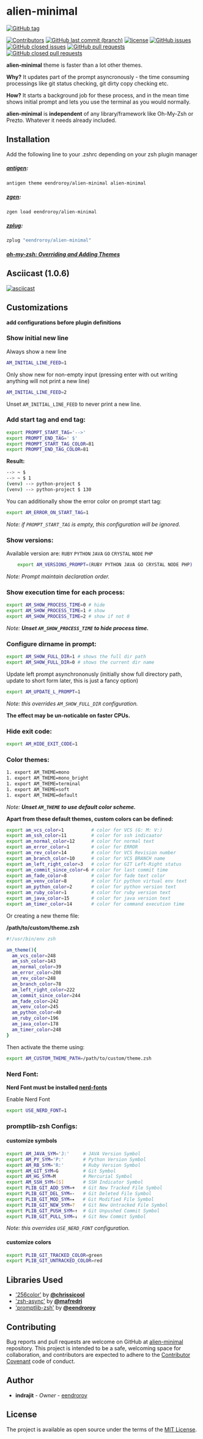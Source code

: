 # alien-minimal 

[![GitHub tag](https://img.shields.io/github/tag/eendroroy/alien-minimal.svg)](https://github.com/eendroroy/alien-minimal/tags)

[![Contributors](https://img.shields.io/github/contributors/eendroroy/alien-minimal.svg)](https://github.com/eendroroy/alien-minimal/graphs/contributors)
[![GitHub last commit (branch)](https://img.shields.io/github/last-commit/eendroroy/alien-minimal/master.svg)](https://github.com/eendroroy/alien-minimal)
[![license](https://img.shields.io/github/license/eendroroy/alien-minimal.svg)](https://github.com/eendroroy/alien-minimal/blob/master/LICENSE)
[![GitHub issues](https://img.shields.io/github/issues/eendroroy/alien-minimal.svg)](https://github.com/eendroroy/alien-minimal/issues)
[![GitHub closed issues](https://img.shields.io/github/issues-closed/eendroroy/alien-minimal.svg)](https://github.com/eendroroy/alien-minimal/issues?q=is%3Aissue+is%3Aclosed)
[![GitHub pull requests](https://img.shields.io/github/issues-pr/eendroroy/alien-minimal.svg)](https://github.com/eendroroy/alien-minimal/pulls)
[![GitHub closed pull requests](https://img.shields.io/github/issues-pr-closed/eendroroy/alien-minimal.svg)](https://github.com/eendroroy/alien-minimal/pulls?q=is%3Apr+is%3Aclosed)

**alien-minimal** theme is faster than a lot other themes.

**Why?** It updates part of the prompt asyncronously - the time consuming processings like git status checking, git dirty copy checking etc.

**How?** It starts a background job for these process, and in the mean time shows initial prompt and lets you use the terminal as you would normally.

**alien-minimal** is **independent** of any library/framework like Oh-My-Zsh or Prezto. Whatever it needs already included.


## Installation

Add the following line to your .zshrc depending on your zsh plugin manager

##### [antigen](https://github.com/zsh-users/antigen):

```bash
antigen theme eendroroy/alien-minimal alien-minimal
```

##### [zgen](https://github.com/tarjoilija/zgen):

```bash
zgen load eendroroy/alien-minimal
```

##### [zplug](https://github.com/zplug/zplug):

```bash
zplug "eendroroy/alien-minimal"
```

##### [oh-my-zsh: Overriding and Adding Themes](https://github.com/robbyrussell/oh-my-zsh/wiki/Customization#overriding-and-adding-themes)

## Asciicast (1.0.6)

[![asciicast](http://asciinema.org/a/175231.png)](https://asciinema.org/a/175231)

## Customizations

**add configurations before plugin definitions**

### Show initial new line

Always show a new line

```bash
AM_INITIAL_LINE_FEED=1
```

Only show new for non-empty input (pressing enter with out writing anything will not print a new line)

```bash
AM_INITIAL_LINE_FEED=2
```

Unset `AM_INITIAL_LINE_FEED` to never print a new line.

### Add start tag and end tag:

```bash
export PROMPT_START_TAG='-->'
export PROMPT_END_TAG=' $'
export PROMPT_START_TAG_COLOR=81
export PROMPT_END_TAG_COLOR=81
```

**Result:**

```bash
--> ~ $
--> ~ $ 1
(venv) --> python-project $
(venv) --> python-project $ 130
```

You can additionally show the error color on prompt start tag:

```bash
export AM_ERROR_ON_START_TAG=1
```

_Note: if `PROMPT_START_TAG` is empty, this configuration will be ignored._

### Show versions:

Available version are: `RUBY` `PYTHON` `JAVA` `GO` `CRYSTAL` `NODE` `PHP`

```bash
    export AM_VERSIONS_PROMPT=(RUBY PYTHON JAVA GO CRYSTAL NODE PHP)
```

_Note: Prompt maintain declaration order._

### Show execution time for each process:

```bash
export AM_SHOW_PROCESS_TIME=0 # hide
export AM_SHOW_PROCESS_TIME=1 # show
export AM_SHOW_PROCESS_TIME=2 # show if not 0
```

_Note: **Unset `AM_SHOW_PROCESS_TIME` to hide process time.**_

### Configure dirname in prompt:

```bash
export AM_SHOW_FULL_DIR=1 # shows the full dir path
export AM_SHOW_FULL_DIR=0 # shows the current dir name
```

Update left prompt asynchrononusly (initially show full directory path, update to short form later, this is just a fancy option)

```bash
export AM_UPDATE_L_PROMPT=1
```

_Note: this overrides `AM_SHOW_FULL_DIR` configuration._

**The effect may be un-noticable on faster CPUs.**

### Hide exit code:

```bash
export AM_HIDE_EXIT_CODE=1
```

### Color themes:

```bash
1. export AM_THEME=mono
1. export AM_THEME=mono_bright
1. export AM_THEME=terminal
1. export AM_THEME=soft
1. export AM_THEME=default
```
_Note: **Unset `AM_THEME` to use default color scheme.**_

**Apart from these default themes, custom colors can be defined:**

```bash
export am_vcs_color=1          # color for VCS (G: M: V:)
export am_ssh_color=11         # color for ssh indicaator
export am_normal_color=12      # color for normal text
export am_error_color=1        # color for ERROR
export am_rev_color=14         # color for VCS Revision number
export am_branch_color=10      # color for VCS BRANCH name
export am_left_right_color=3   # color for GIT Left-Right status
export am_commit_since_color=6 # color for last commit time
export am_fade_color=8         # color for fade text color
export am_venv_color=8         # color fir python virtual env text
export am_python_color=2       # color for python version text
export am_ruby_color=1         # color for ruby version text
export am_java_color=15        # color for java version text
export am_timer_color=14       # color for command execution time
```

Or creating a new theme file:

__/path/to/custom/theme.zsh__

```bash
#!/usr/bin/env zsh

am_theme(){
  am_vcs_color=248
  am_ssh_color=143
  am_normal_color=39
  am_error_color=208
  am_rev_color=248
  am_branch_color=78
  am_left_right_color=222
  am_commit_since_color=244
  am_fade_color=242
  am_venv_color=245
  am_python_color=40
  am_ruby_color=196
  am_java_color=178
  am_timer_color=248
}
```

Then activate the theme using:

```bash
export AM_CUSTOM_THEME_PATH=/path/to/custom/theme.zsh
```

### Nerd Font:

**Nerd Font must be installed [nerd-fonts](https://github.com/ryanoasis/nerd-fonts)**

Enable Nerd Font

```bash
export USE_NERD_FONT=1
```

### promptlib-zsh Configs:

#### customize symbols

```bash
export AM_JAVA_SYM='J:'     # JAVA Version Symbol
export AM_PY_SYM='P:'       # Python Version Symbol
export AM_RB_SYM='R:'       # Ruby Version Symbol 
export AM_GIT_SYM=G         # Git Symbol
export AM_HG_SYM=M          # Mercurial Symbol
export AM_SSH_SYM=[S]       # SSH Indicator Symbol
export PLIB_GIT_ADD_SYM=+   # Git New Tracked File Symbol
export PLIB_GIT_DEL_SYM=-   # Git Deleted File Symbol
export PLIB_GIT_MOD_SYM=⭑   # Git Modified File Symbol
export PLIB_GIT_NEW_SYM=?   # Git New Untracked File Symbol
export PLIB_GIT_PUSH_SYM=↑  # Git Unpushed Commit Symbol
export PLIB_GIT_PULL_SYM=↓  # Git New Commit Symbol
```
_Note: this overrides `USE_NERD_FONT` configuration._

#### customize colors

```bash
export PLIB_GIT_TRACKED_COLOR=green
export PLIB_GIT_UNTRACKED_COLOR=red
```
## Libraries Used

- ['256color'](https://github.com/chrissicool/zsh-256color) by **[@chrissicool](https://github.com/chrissicool)**
- ['zsh-async'](https://github.com/mafredri/zsh-async) by **[@mafredri](https://github.com/mafredri)**
- ['promptlib-zsh'](https://github.com/eendroroy/promptlib-zsh) by **[@eendroroy](https://github.com/eendroroy)**

## Contributing

Bug reports and pull requests are welcome on GitHub at [alien-minimal](https://github.com/eendroroy/alien-minimal) repository.
This project is intended to be a safe, welcoming space for collaboration, and contributors are expected to adhere to the [Contributor Covenant](http://contributor-covenant.org) code of conduct.

## Author

* **indrajit** - *Owner* - [eendroroy](https://github.com/eendroroy)

## License

The project is available as open source under the terms of the [MIT License](http://opensource.org/licenses/MIT).
